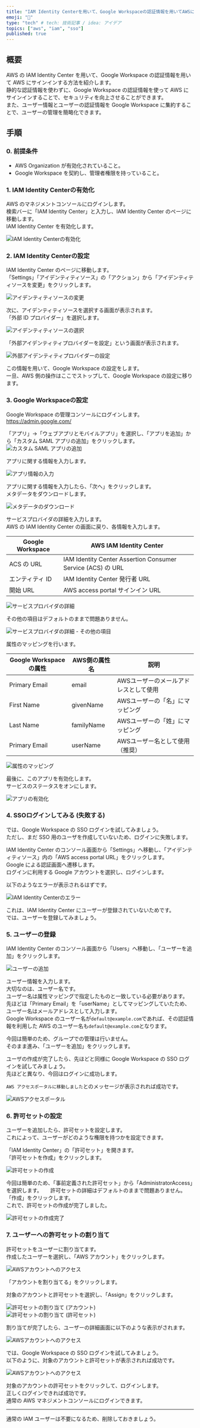 ```yaml
---
title: "IAM Identity Centerを用いて、Google Workspaceの認証情報を用いてAWSにサインインする"
emoji: "🙌"
type: "tech" # tech: 技術記事 / idea: アイデア
topics: ["aws", "iam", "sso"]
published: true
---
```


## 概要

AWS の IAM Identity Center を用いて、Google Workspace の認証情報を用いて AWS にサインインする方法を紹介します。  
静的な認証情報を使わずに、Google Workspace の認証情報を使って AWS にサインインすることで、セキュリティを向上させることができます。  
また、ユーザー情報とユーザーの認証情報を Google Workspace に集約することで、ユーザーの管理を簡略化できます。  

## 手順

### 0. 前提条件

- AWS Organization が有効化されていること。
- Google Workspace を契約し、管理者権限を持っていること。

### 1. IAM Identity Centerの有効化

AWS のマネジメントコンソールにログインします。  
検索バーに「IAM Identity Center」と入力し、IAM Identity Center のページに移動します。  
IAM Identity Center を有効化します。  

![IAM Identity Centerの有効化](/images/iam-identity-center-init.png)  

### 2. IAM Identity Centerの設定

IAM Identity Center のページに移動します。  
「Settings」「アイデンティティソース」の「アクション」から「アイデンティティソースを変更」をクリックします。  

![アイデンティティソースの変更](/images/update-identity-source.png)  

次に、アイデンティティソースを選択する画面が表示されます。  
「外部 ID プロバイダー」を選択します。  

![アイデンティティソースの選択](/images/select-identity-source.png)  

「外部アイデンティティプロバイダーを設定」という画面が表示されます。  

![外部アイデンティティプロバイダーの設定](/images/setting-external-idp.png)  

この情報を用いて、Google Workspace の設定をします。  
一旦、AWS 側の操作はここでストップして、Google Workspace の設定に移ります。  

### 3. Google Workspaceの設定

Google Workspace の管理コンソールにログインします。  
<https://admin.google.com/>  

「アプリ」→「ウェブアプリとモバイルアプリ」を選択し、「アプリを追加」から「カスタム SAML アプリの追加」をクリックします。 　
![カスタム SAML アプリの追加](/images/create-custom-saml-app.png)  

アプリに関する情報を入力します。  

![アプリ情報の入力](/images/setting-custom-app-detail.png)  

アプリに関する情報を入力したら、「次へ」をクリックします。  
メタデータをダウンロードします。  

![メタデータのダウンロード](/images/download-idp-metadata.png)  

サービスプロバイダの詳細を入力します。  
AWS の IAM Identity Center の画面に戻り、各情報を入力します。  

| Google Workspace | AWS IAM Identity Center |
| --- | --- |
| ACS の URL | IAM Identity Center Assertion Consumer Service (ACS) の URL |
| エンティティ ID | IAM Identity Center 発行者 URL |
| 開始 URL | AWS access portal サインイン URL |

![サービスプロバイダの詳細](/images/setting-service-provider.png)  

その他の項目はデフォルトのままで問題ありません。  

![サービスプロバイダの詳細 - その他の項目](/images/setting-service-provider-other.png)  

属性のマッピングを行います。  

| Google Workspaceの属性 | AWS側の属性名 | 説明 |
| --- | --- | --- |
| Primary Email | email | AWSユーザーのメールアドレスとして使用 |
| First Name | givenName | AWSユーザーの「名」にマッピング |
| Last Name | familyName | AWSユーザーの「姓」にマッピング |
| Primary Email | userName | AWSユーザー名として使用（推奨） |

![属性のマッピング](/images/setting-attribute-mapping.png)  

最後に、このアプリを有効化します。  
サービスのステータスをオンにします。  

![アプリの有効化](/images/custom-saml-app-service-status.png)  

### 4. SSOログインしてみる (失敗する)

では、Google Workspace の SSO ログインを試してみましょう。  
ただし、まだ SSO 用のユーザを作成していないため、ログインに失敗します。  

IAM Identity Center のコンソール画面から「Settings」へ移動し、「アイデンティティソース」内の「AWS access portal URL」をクリックします。  
Google による認証画面へ遷移します。  
ログインに利用する Google アカウントを選択し、ログインします。  

以下のようなエラーが表示されるはずです。  

![IAM Identity Centerのエラー](/images/iam-identity-center-signin-failure.png)  

これは、IAM Identity Center にユーザーが登録されていないためです。  
では、ユーザーを登録してみましょう。  

### 5. ユーザーの登録

IAM Identity Center のコンソール画面から「Users」へ移動し、「ユーザーを追加」をクリックします。  

![ユーザーの追加](/images/iam-identity-center-users.png)  

ユーザー情報を入力します。  
大切なのは、ユーザー名です。  
ユーザー名は属性マッピングで指定したものと一致している必要があります。  
先ほどは「Primary Email」を「userName」としてマッピングしていたため、ユーザー名はメールアドレスとして入力します。  
Google Workspace のユーザー名が`default@example.com`であれば、その認証情報を利用した AWS のユーザー名も`default@example.com`となります。  

今回は簡単のため、グループでの管理は行いません。  
そのまま進み、「ユーザーを追加」をクリックします。  

ユーザの作成が完了したら、先ほどと同様に Google Workspace の SSO ログインを試してみましょう。  
先ほどと異なり、今回はログインに成功します。  

`AWS アクセスポータルに移動しました`とのメッセージが表示されれば成功です。  

![AWSアクセスポータル](/images/aws-access-portal.png)  

### 6. 許可セットの設定

ユーザーを追加したら、許可セットを設定します。  
これによって、ユーザーがどのような権限を持つかを設定できます。  

「IAM Identity Center」の「許可セット」を開きます。  
「許可セットを作成」をクリックします。  

![許可セットの作成](/images/create-permission-set.png)  

今回は簡単のため、「事前定義された許可セット」から「AdministratorAccess」を選択します。 　
許可セットの詳細はデフォルトのままで問題ありません。  
「作成」をクリックします。  
これで、許可セットの作成が完了しました。  

![許可セットの作成完了](/images/permission-sets-list.png)  

### 7. ユーザーへの許可セットの割り当て

許可セットをユーザーに割り当てます。  
作成したユーザーを選択し、「AWS アカウント」をクリックします。  

![AWSアカウントへのアクセス](/images/assign-account.png)  

「アカウントを割り当てる」をクリックします。

対象のアカウントと許可セットを選択し、「Assign」をクリックします。  

![許可セットの割り当て (アカウント)](/images/assign-account-target-account.png)  
![許可セットの割り当て (許可セット)](/images/assign-account-target-permission-sets.png)  

割り当てが完了したら、ユーザーの詳細画面に以下のような表示がされます。  

![AWSアカウントへのアクセス](/images/access-to-aws-account.png)  

では、Google Workspace の SSO ログインを試してみましょう。  
以下のように、対象のアカウントと許可セットが表示されれば成功です。  

![AWSアカウントへのアクセス](/images/aws-access-portal-granted.png)  

対象のアカウントの許可セットをクリックして、ログインします。  
正しくログインできれば成功です。  
通常の AWS マネジメントコンソールにログインできます。  

---

通常の IAM ユーザーは不要になるため、削除しておきましょう。  
